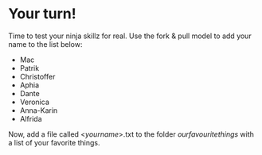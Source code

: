 # Your turn!
Time to test your ninja skillz for real. Use the fork & pull model to add your name to the list below:

 - Mac
 - Patrik
 - Christoffer
 -  Aphia
 - Dante
 - Veronica
 - Anna-Karin
 - Alfrida

Now, add a file called <_yourname_>.txt to the folder _ourfavouritethings_ with a list of your favorite things.
